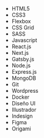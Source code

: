 - HTML5
- CSS3
- Flexbox
- CSS Grid
- SASS
- Javascript
- React.js
- Next.js
- Gatsby.js
- Node.js
- Express.js
- MongoDB
- Git
- Wordpress
- Docker
- Diseño UI
- Illustrador
- Indesign
- Figma
- Origami 